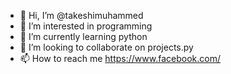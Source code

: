 - 👋 Hi, I’m @takeshimuhammed
- 👀 I’m interested in programming
- 🌱 I’m currently learning python
- 💞️ I’m looking to collaborate on projects.py
- 📫 How to reach me https://www.facebook.com/

<!---
takeshimuhammed/takeshimuhammed is a ✨ special ✨ repository because its `README.md` (this file) appears on your GitHub profile.
You can click the Preview link to take a look at your changes.
--->
